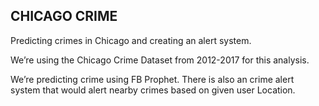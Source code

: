 ## CHICAGO CRIME
Predicting crimes in Chicago and creating an alert system.

We’re using the Chicago Crime Dataset from 2012-2017 for this analysis. 

We’re predicting crime using FB Prophet. 
There is also an crime alert system that would alert nearby crimes based on given user Location.
